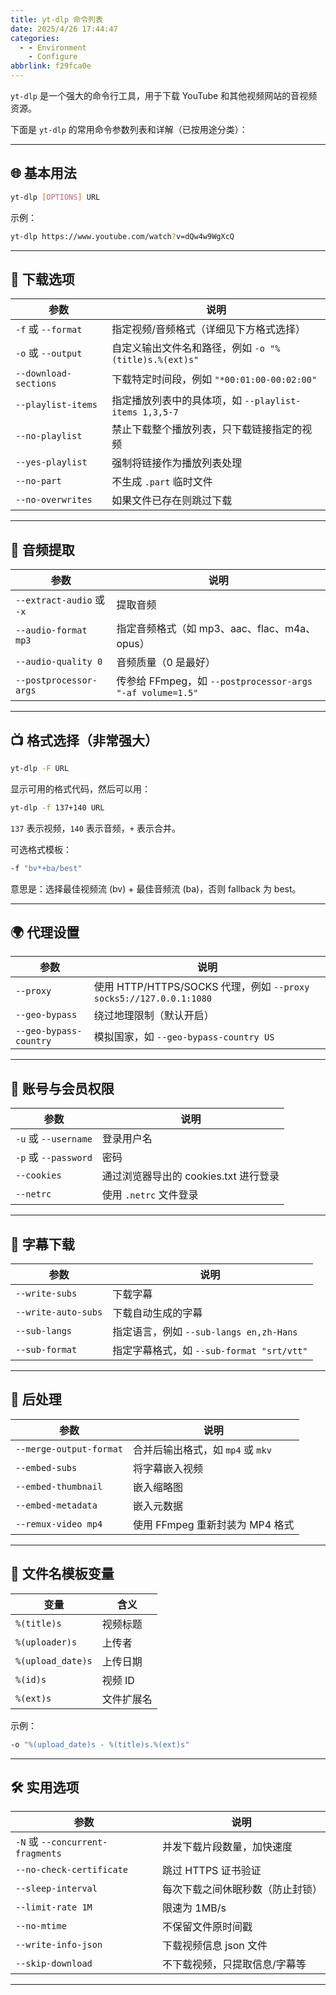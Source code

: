 ```yaml
---
title: yt-dlp 命令列表
date: 2025/4/26 17:44:47
categories:
  - - Environment
    - Configure
abbrlink: f29fca0e
---
```


`yt-dlp` 是一个强大的命令行工具，用于下载 YouTube 和其他视频网站的音视频资源。

下面是 `yt-dlp` 的常用命令参数列表和详解（已按用途分类）：

---

## 🌐 基本用法

```bash
yt-dlp [OPTIONS] URL
```

示例：
```bash
yt-dlp https://www.youtube.com/watch?v=dQw4w9WgXcQ
```

---

## 🎯 下载选项

| 参数 | 说明 |
|------|------|
| `-f` 或 `--format` | 指定视频/音频格式（详细见下方格式选择） |
| `-o` 或 `--output` | 自定义输出文件名和路径，例如 `-o "%(title)s.%(ext)s"` |
| `--download-sections` | 下载特定时间段，例如 `"*00:01:00-00:02:00"` |
| `--playlist-items` | 指定播放列表中的具体项，如 `--playlist-items 1,3,5-7` |
| `--no-playlist` | 禁止下载整个播放列表，只下载链接指定的视频 |
| `--yes-playlist` | 强制将链接作为播放列表处理 |
| `--no-part` | 不生成 `.part` 临时文件 |
| `--no-overwrites` | 如果文件已存在则跳过下载 |

---

## 🎵 音频提取

| 参数 | 说明 |
|------|------|
| `--extract-audio` 或 `-x` | 提取音频 |
| `--audio-format mp3` | 指定音频格式（如 mp3、aac、flac、m4a、opus） |
| `--audio-quality 0` | 音频质量（0 是最好） |
| `--postprocessor-args` | 传参给 FFmpeg，如 `--postprocessor-args "-af volume=1.5"` |

---

## 📺 格式选择（非常强大）

```bash
yt-dlp -F URL
```

显示可用的格式代码，然后可以用：

```bash
yt-dlp -f 137+140 URL
```

`137` 表示视频，`140` 表示音频，`+` 表示合并。

可选格式模板：

```bash
-f "bv*+ba/best"
```

意思是：选择最佳视频流 (bv) + 最佳音频流 (ba)，否则 fallback 为 best。

---

## 🌍 代理设置

| 参数 | 说明 |
|------|------|
| `--proxy` | 使用 HTTP/HTTPS/SOCKS 代理，例如 `--proxy socks5://127.0.0.1:1080` |
| `--geo-bypass` | 绕过地理限制（默认开启） |
| `--geo-bypass-country` | 模拟国家，如 `--geo-bypass-country US` |

---

## 🔐 账号与会员权限

| 参数 | 说明 |
|------|------|
| `-u` 或 `--username` | 登录用户名 |
| `-p` 或 `--password` | 密码 |
| `--cookies` | 通过浏览器导出的 cookies.txt 进行登录 |
| `--netrc` | 使用 `.netrc` 文件登录 |

---

## 💬 字幕下载

| 参数 | 说明 |
|------|------|
| `--write-subs` | 下载字幕 |
| `--write-auto-subs` | 下载自动生成的字幕 |
| `--sub-langs` | 指定语言，例如 `--sub-langs en,zh-Hans` |
| `--sub-format` | 指定字幕格式，如 `--sub-format "srt/vtt"` |

---

## 🔁 后处理

| 参数 | 说明 |
|------|------|
| `--merge-output-format` | 合并后输出格式，如 `mp4` 或 `mkv` |
| `--embed-subs` | 将字幕嵌入视频 |
| `--embed-thumbnail` | 嵌入缩略图 |
| `--embed-metadata` | 嵌入元数据 |
| `--remux-video mp4` | 使用 FFmpeg 重新封装为 MP4 格式 |

---

## 💾 文件名模板变量

| 变量 | 含义 |
|------|------|
| `%(title)s` | 视频标题 |
| `%(uploader)s` | 上传者 |
| `%(upload_date)s` | 上传日期 |
| `%(id)s` | 视频 ID |
| `%(ext)s` | 文件扩展名 |

示例：
```bash
-o "%(upload_date)s - %(title)s.%(ext)s"
```

---

## 🛠 实用选项

| 参数 | 说明 |
|------|------|
| `-N` 或 `--concurrent-fragments` | 并发下载片段数量，加快速度 |
| `--no-check-certificate` | 跳过 HTTPS 证书验证 |
| `--sleep-interval` | 每次下载之间休眠秒数（防止封锁） |
| `--limit-rate 1M` | 限速为 1MB/s |
| `--no-mtime` | 不保留文件原时间戳 |
| `--write-info-json` | 下载视频信息 json 文件 |
| `--skip-download` | 不下载视频，只提取信息/字幕等 |

---